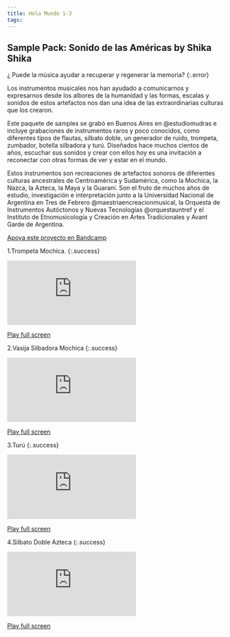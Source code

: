 ```yaml
---
title: Hola Mundo 1-3
tags:  
---
```


## Sample Pack: Sonido de las Am​é​ricas by Shika Shika

¿ Puede la música ayudar a recuperar y regenerar la memoria?
{:.error}

Los instrumentos musicales nos han ayudado a comunicarnos y expresarnos desde los albores de la humanidad y las formas, escalas y sonidos de estos artefactos nos dan una idea de las extraordinarias culturas que los crearon. 

Este paquete de samples se grabó en Buenos Aires en @estudiomudras e incluye grabaciones de instrumentos raros y poco conocidos, como diferentes tipos de flautas, silbato doble, un generador de ruido, trompeta, zumbador, botella silbadora y turú. Diseñados hace muchos cientos de años, escuchar sus sonidos y crear con ellos hoy es una invitación a reconectar con otras formas de ver y estar en el mundo. 

Estos instrumentos son recreaciones de artefactos sonoros de diferentes culturas ancestrales de Centroamérica y Sudamérica, como la Mochica, la Nazca, la Azteca, la Maya y la Guaraní. Son el fruto de muchos años de estudio, investigación e interpretación junto a la Universidad Nacional de Argentina en Tres de Febrero @maestriaencreacionmusical, la Orquesta de Instrumentos Autóctonos y Nuevas Tecnologías @orquestauntref y el Instituto de Etnomusicología y Creación en Artes Tradicionales y Avant Garde de Argentina. 


<a href="https://shikashika.bandcamp.com/album/sample-pack-sonido-de-las-am-ricas" rel="Bandcamp" target="_blank">Apoya este proyecto en Bandcamp</a>


1.Trompeta Mochica.
{:.success}
<div class="container">
  <iframe class="responsive-iframe" src="https://play.maar.world/?g=8&d=0&c=3" style="border: 0" ></iframe>
</div>

<a href="https://play.maar.world/?g=8&d=0&c=3 " rel="Maar World Player" target="_blank"> Play full screen</a> 

2.Vasija Silbadora Mochica
{:.success}
<div class="container">
  <iframe class="responsive-iframe" src="https://play.maar.world/?g=8&d=0&c=4" style="border: 0" ></iframe>
</div>

<a href="https://play.maar.world/?g=8&d=0&c=4 " rel="Maar World Player" target="_blank"> Play full screen</a> 

3.Turú
{:.success}
<div class="container">
  <iframe class="responsive-iframe" src="https://play.maar.world/?g=8&d=0&c=5" style="border: 0" ></iframe>
</div>

<a href="https://play.maar.world/?g=8&d=0&c=5 " rel="Maar World Player" target="_blank"> Play full screen</a> 

4.Silbato Doble Azteca
{:.success}
<div class="container">
  <iframe class="responsive-iframe" src="https://play.maar.world/?g=8&d=0&c=6" style="border: 0" ></iframe>
</div>

<a href="https://play.maar.world/?g=8&d=0&c=6 " rel="Maar World Player" target="_blank"> Play full screen</a> 

